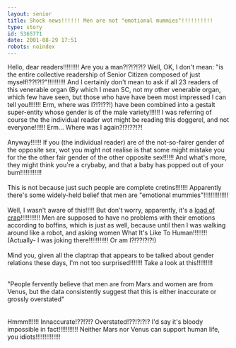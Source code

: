 ```yaml
---
layout: senior
title: Shock news!!!!!! Men are not "emotional mummies"!!!!!!!!!!
type: story
id: 5365771
date: 2001-08-29 17:51
robots: noindex
---
```

Hello, dear readers!!!!!!!!! Are you a man?!?!?!?!? Well, OK, I don't mean: "is the entire collective readership of Senior Citizen composed of just myself!??!?!?"!!!!!!!!!! And I certainly don't mean to ask if all 23 readers of this venerable organ (By which I mean SC, not my other venerable organ, which few have seen, but those who have have been most impressed I can tell you!!!!!!! Erm, where was I?!?!??!) have been combined into a gestalt super-entity whose gender is of the male variety!!!!!! I was referring of course the the individual reader wot might be reading this doggerel, and not everyone!!!!!! Erm... Where was I again?!?!??!?!<br/> <br/>Anyway!!!!!! If you (the individual reader) are of the not-so-fairer gender of the opposite sex, wot you might not realise is that some might mistake you for the the other fair gender of the other opposite sex!!!!!! And what's more, they might think you're a crybaby, and that a baby has popped out of your bum!!!!!!!!!!!!<br/> <br/>This is not because just such people are complete cretins!!!!!!! Apparently there's some widely-held belief that men are "emotional mummies"!!!!!!!!!!!!!!<br/> <br/>Well, I wasn't aware of this!!!!! But don't worry, apparently, it's a <a href="http://www.msnbc.com/news/620211.asp?cp1=1">load of crap</a>!!!!!!!!!!! Men are supposed to have no problems with their emotions according to boffins, which is just as well, because until then I was walking around like a robot, and asking women What It's Like To Human!!!!!!!!  (Actually- I was joking there!!!!!!!!!!! Or am I?!??!?!?!)<br/> <br/>Mind you, given all the claptrap that appears to be talked about gender relations these days, I'm not too surprised!!!!!!! Take a look at this!!!!!!!!!<br/> <br/><div class="quote">"People fervently believe that men are from Mars and women are from Venus, but the data consistently suggest that this is either inaccurate or grossly overstated"</div> <br/> <br/>Hmmm!!!!!! Innaccurate!??!?!? Overstated!??!?!?!? I'd say it's bloody impossible in fact!!!!!!!!!!! Neither Mars nor Venus can support human life, you idiots!!!!!!!!!!!!!!
